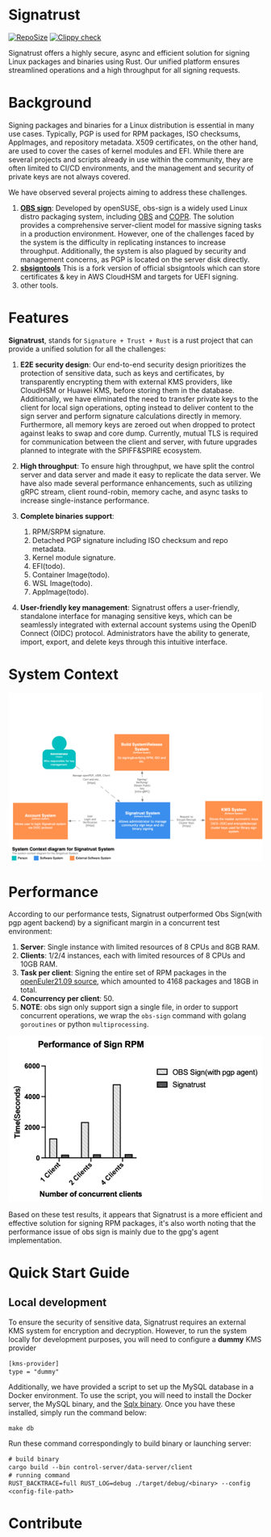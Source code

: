 # Signatrust
[![RepoSize](https://img.shields.io/github/repo-size/TommyLike/signatrust)](https://github.com/volcano-sh/volcano)
[![Clippy check](https://github.com/TommyLike/signatrust/actions/workflows/build.yml/badge.svg)](https://github.com/TommyLike/signatrust/actions/workflows/build.yml)

Signatrust offers a highly secure, async and efficient solution for signing Linux packages and binaries using Rust. Our unified
platform ensures streamlined operations and a high throughput for all signing requests.

# Background

Signing packages and binaries for a Linux distribution is essential in many use cases. Typically, PGP is used for RPM
packages, ISO checksums, AppImages, and repository metadata. X509 certificates, on the other hand, are used to cover the
cases of kernel modules and EFI. While there are several projects and scripts already in use within the community, 
they are often limited to CI/CD environments, and the management and security of private keys are not always covered.

We have observed several projects aiming to address these challenges.
1. [**OBS sign**](https://github.com/openSUSE/obs-sign): Developed by openSUSE, obs-sign is a widely used Linux distro
   packaging system, including [OBS](https://build.opensuse.org/) and [COPR](https://copr.fedorainfracloud.org/). The
   solution provides a comprehensive server-client model for massive signing tasks in a production environment. 
   However, one of the challenges faced by the system is the difficulty in replicating instances to increase throughput.
   Additionally, the system is also plagued by security and management concerns, as PGP is located on the server disk directly.
2. [**sbsigntools**](https://github.com/phrack/sbsigntools) This is a fork version of official sbsigntools which can store
    certificates & key in AWS CloudHSM and targets for UEFI signing.
3. other tools.

# Features

**Signatrust**, stands for `Signature + Trust + Rust` is a rust project that can provide a unified solution for all the challenges:
 
1. **E2E security design**: Our end-to-end security design prioritizes the protection of sensitive data, such as keys and
   certificates, by transparently encrypting them with external KMS providers, like CloudHSM or Huawei KMS, before storing them in the
   database. Additionally, we have eliminated the need to transfer private keys to the client for local sign operations,
   opting instead to deliver content to the sign server and perform signature calculations directly in memory. Furthermore,
   all memory keys are zeroed out when dropped to protect against leaks to swap and core dump. Currently, mutual TLS is required
   for communication between the client and server, with future upgrades planned to integrate with the SPIFF&SPIRE ecosystem.

2. **High throughput**: To ensure high throughput, we have split the control server and data server and made it easy to
   replicate the data server. We have also made several performance enhancements, such as utilizing gRPC stream, client
   round-robin, memory cache, and async tasks to increase single-instance performance.

3. **Complete binaries support**:
   1. RPM/SRPM signature.
   2. Detached PGP signature including ISO checksum and repo metadata.
   3. Kernel module signature.
   4. EFI(todo).
   5. Container Image(todo).
   6. WSL Image(todo).
   7. AppImage(todo).

4. **User-friendly key management**: Signatrust offers a user-friendly, standalone interface for managing sensitive keys,
   which can be seamlessly integrated with external account systems using the OpenID Connect (OIDC) protocol. Administrators
   have the ability to generate, import, export, and delete keys through this intuitive interface.

# System Context
![System Context](./docs/images/System%20Context.png)
# Performance
According to our performance tests, Signatrust outperformed Obs Sign(with pgp agent backend) by a significant margin in a concurrent test environment:

1. **Server**: Single instance with limited resources of 8 CPUs and 8GB RAM.
2. **Clients**: 1/2/4 instances, each with limited resources of 8 CPUs and 10GB RAM.
3. **Task per client**: Signing the entire set of RPM packages in the [openEuler21.09 source](https://archives.openeuler.openatom.cn/openEuler-21.09/source/Packages/), which amounted to 4168 packages and 18GB in total.
4. **Concurrency per client**: 50.
5. **NOTE**: obs sign only support sign a single file, in order to support concurrent operations, we wrap the `obs-sign` command with golang `goroutines` or python `multiprocessing`.

![Performance](./docs/images/sign%20performance.png)

Based on these test results, it appears that Signatrust is a more efficient and effective solution for signing RPM packages, it's also worth noting that the performance issue of obs sign is mainly due to the gpg's agent implementation.

# Quick Start Guide
## Local development
To ensure the security of sensitive data, Signatrust requires an external KMS system for encryption and decryption. However,
to run the system locally for development purposes, you will need to configure a **dummy** KMS provider
```shell
[kms-provider]
type = "dummy"
```
Additionally, we have provided a script to set up the MySQL database in a Docker environment. To use the script, you will
need to install the Docker server, the MySQL binary, and the [Sqlx binary](https://github.com/launchbadge/sqlx/blob/main/sqlx-cli/README.md#enable-building-in-offline-mode-with-query).
Once you have these installed, simply run the
command below:
```shell
make db
```
Run these command correspondingly to build binary or launching server:
```shell
# build binary
cargo build --bin control-server/data-server/client
# running command
RUST_BACKTRACE=full RUST_LOG=debug ./target/debug/<binary> --config <config-file-path>
```


# Contribute
